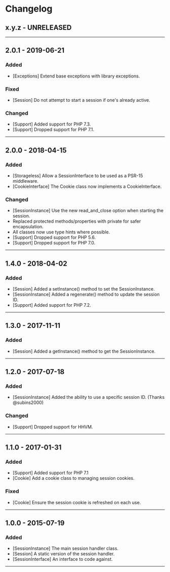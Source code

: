 # Changelog

## x.y.z - UNRELEASED

--------

## 2.0.1 - 2019-06-21

### Added

* [Exceptions] Extend base exceptions with library exceptions.

### Fixed

* [Session] Do not attempt to start a session if one's already active.

### Changed

* [Support] Added support for PHP 7.3.
* [Support] Dropped support for PHP 7.1.

--------

## 2.0.0 - 2018-04-15

### Added

* [Storageless] Allow a SessionInterface to be used as a PSR-15 middleware.
* [CookieInterface] The Cookie class now implements a CookieInterface.

### Changed

* [SessionInstance] Use the new read_and_close option when starting the session.
* Replaced protected methods/properties with private for safer encapsulation.
* All classes now use type hints where possible.
* [Support] Dropped support for PHP 5.6.
* [Support] Dropped support for PHP 7.0.

--------

## 1.4.0 - 2018-04-02

### Added

* [Session] Added a setInstance() method to set the SessionInstance.
* [SessionInstance] Added a regenerate() method to update the session ID.
* [Support] Added support for PHP 7.2.

--------

## 1.3.0 - 2017-11-11

### Added

* [Session] Added a getInstance() method to get the SessionInstance.

--------

## 1.2.0 - 2017-07-18

### Added

* [SessionInstance] Added the ability to use a specific session ID. (Thanks @subins2000)

### Changed

* [Support] Dropped support for HHVM.

--------

## 1.1.0 - 2017-01-31

### Added

* [Support] Added support for PHP 7.1
* [Cookie] Add a cookie class to managing session cookies.

### Fixed

* [Cookie] Ensure the session cookie is refreshed on each use.

--------

## 1.0.0 - 2015-07-19

### Added

* [SessionInstance] The main session handler class.
* [Session] A static version of the session handler.
* [SessionInterface] An interface to code against.

--------
